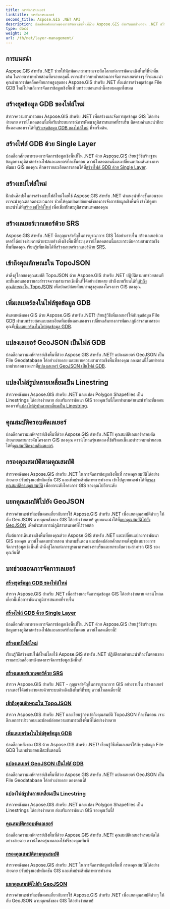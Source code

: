 ```yaml
---
title: การจัดการเลเยอร์
linktitle: การจัดการเลเยอร์
second_title: Aspose.GIS .NET API
description: ปลดล็อกศักยภาพของการพัฒนาเชิงพื้นที่ด้วย Aspose.GIS สำหรับบทช่วยสอน .NET สร้าง จัดการ และจัดการชุดข้อมูล GIS ได้อย่างง่ายดาย
type: docs
weight: 24
url: /th/net/layer-management/
---
```

## การแนะนำ

Aspose.GIS สำหรับ .NET ช่วยให้นักพัฒนาสามารถเจาะลึกโลกแห่งการพัฒนาเชิงพื้นที่ที่น่าตื่นเต้น ในรายการบทช่วยสอนที่ครอบคลุมนี้ เราจะสำรวจบทช่วยสอนการจัดการเลเยอร์ต่างๆ ที่จะแนะนำคุณผ่านการปลดล็อคศักยภาพสูงสุดของ Aspose.GIS สำหรับ .NET ตั้งแต่การสร้างชุดข้อมูล File GDB ใหม่ไปจนถึงการจัดการข้อมูลเชิงพื้นที่ บทช่วยสอนเหล่านี้ครอบคลุมทั้งหมด

## สร้างชุดข้อมูล GDB ของไฟล์ใหม่ 
 สำรวจความสามารถของ Aspose.GIS สำหรับ .NET เพื่อสร้างและจัดการชุดข้อมูล GIS ได้อย่างง่ายดาย ดาวน์โหลดตอนนี้เพื่อรับประสบการณ์การพัฒนาภูมิสารสนเทศที่ราบรื่น ติดตามคำแนะนำทีละขั้นตอนของเราได้ที่[สร้างชุดข้อมูล GDB ของไฟล์ใหม่](./create-new-file-gdb-dataset/) ที่จะเริ่มต้น.

## สร้างไฟล์ GDB ด้วย Single Layer 
 ปลดล็อกศักยภาพของการจัดการข้อมูลเชิงพื้นที่ใน .NET ด้วย Aspose.GIS เรียนรู้วิธีสร้างฐานข้อมูลทางภูมิศาสตร์ของไฟล์และเลเยอร์ทีละขั้นตอน ดาวน์โหลดตอนนี้และเปลี่ยนแปลงเส้นทางการพัฒนา GIS ของคุณ ศึกษารายละเอียดการสอนได้ที่[สร้างไฟล์ GDB ด้วย Single Layer](./create-file-gdb-with-single-layer/).

## สร้างเชปไฟล์ใหม่ 
 ฝึกฝนศิลปะในการสร้างเชปไฟล์ใหม่โดยใช้ Aspose.GIS สำหรับ .NET คำแนะนำทีละขั้นตอนของเราจะนำคุณตลอดกระบวนการ ช่วยให้คุณปลดปล่อยพลังของการจัดการข้อมูลเชิงพื้นที่ เข้าไปดูบทแนะนำได้ที่[สร้างเชปไฟล์ใหม่](./create-new-shapefile/) เพื่อเพิ่มทักษะภูมิสารสนเทศของคุณ

## สร้างเลเยอร์เวกเตอร์ด้วย SRS 
Aspose.GIS สำหรับ .NET คือกุญแจสำคัญในการบูรณาการ GIS ได้อย่างราบรื่น สร้างเลเยอร์เวกเตอร์ได้อย่างง่ายดายด้วยระบบอ้างอิงเชิงพื้นที่ที่ระบุ ดาวน์โหลดตอนนี้และยกระดับความสามารถเชิงพื้นที่ของคุณ เรียนรู้เพิ่มเติมได้ที่[สร้างเลเยอร์เวกเตอร์ด้วย SRS](./create-vector-layer-with-srs/).

## เข้าถึงคุณลักษณะใน TopoJSON 
 ดำดิ่งสู่โลกของคุณสมบัติ TopoJSON ด้วย Aspose.GIS สำหรับ .NET ปฏิบัติตามบทช่วยสอนทีละขั้นตอนของเราและสำรวจความสามารถเชิงพื้นที่ได้อย่างง่ายดาย เข้าถึงบทเรียนได้ที่[เข้าถึงคุณลักษณะใน TopoJSON](./access-features-in-topojson/) เพื่อปลดปล่อยศักยภาพสูงสุดของโครงการ GIS ของคุณ

## เพิ่มเลเยอร์ลงในไฟล์ชุดข้อมูล GDB 
 ค้นพบพลังของ GIS ด้วย Aspose.GIS สำหรับ .NET! เรียนรู้วิธีเพิ่มเลเยอร์ให้กับชุดข้อมูล File GDB ผ่านบทช่วยสอนแบบละเอียดทีละขั้นตอนของเรา เปลี่ยนเส้นทางการพัฒนาภูมิสารสนเทศของคุณที่[เพิ่มเลเยอร์ลงในไฟล์ชุดข้อมูล GDB](./add-layer-to-file-gdb-dataset/).

## แปลงเลเยอร์ GeoJSON เป็นไฟล์ GDB 
 ปลดล็อกความมหัศจรรย์เชิงพื้นที่ด้วย Aspose.GIS สำหรับ .NET! แปลงเลเยอร์ GeoJSON เป็น File Geodatabase ได้อย่างง่ายดาย และขยายความสามารถเชิงพื้นที่ของคุณ ลองตอนนี้โดยทำตามบทช่วยสอนของเราที่[แปลงเลเยอร์ GeoJSON เป็นไฟล์ GDB](./convert-geojson-layer-to-file-gdb/).

## แปลงไฟล์รูปหลายเหลี่ยมเป็น Linestring 
สำรวจพลังของ Aspose.GIS สำหรับ .NET และแปลง Polygon Shapefiles เป็น Linestrings ได้อย่างง่ายดาย ส่งเสริมการพัฒนา GIS ของคุณวันนี้โดยทำตามคำแนะนำทีละขั้นตอนของเราที่[แปลงไฟล์รูปหลายเหลี่ยมเป็น Linestring](./convert-polygon-shapefile-to-linestring/).

## คุณสมบัติครอบตัดเลเยอร์ 
 ปลดล็อกความมหัศจรรย์เชิงพื้นที่ด้วย Aspose.GIS สำหรับ .NET! คุณสมบัติเลเยอร์ครอบตัดง่ายดายและยกระดับโครงการ GIS ของคุณ ดาวน์โหลดรุ่นทดลองใช้ฟรีตอนนี้และสำรวจบทช่วยสอนได้ที่[คุณสมบัติครอบตัดเลเยอร์](./crop-layer-features/).

## กรองคุณสมบัติตามคุณสมบัติ 
 สำรวจพลังของ Aspose.GIS สำหรับ .NET ในการจัดการข้อมูลเชิงพื้นที่ กรองคุณสมบัติได้อย่างง่ายดาย ปรับปรุงแอปพลิเคชัน GIS และเพิ่มประสิทธิภาพการทำงาน เข้าไปดูบทแนะนำได้ที่[กรองคุณสมบัติตามคุณสมบัติ](./filter-features-by-attribute/) เพื่อยกระดับโครงการ GIS ของคุณไปอีกระดับ

## แยกคุณสมบัติไปยัง GeoJSON 
 สำรวจคำแนะนำทีละขั้นตอนเกี่ยวกับการใช้ Aspose.GIS สำหรับ .NET เพื่อแยกคุณสมบัติต่างๆ ให้กับ GeoJSON ควบคุมพลังของ GIS ได้อย่างง่ายดาย! ดูบทแนะนำได้ที่[แยกคุณสมบัติไปยัง GeoJSON](./extract-features-to-geojson/) เพื่อประสบการณ์ภูมิสารสนเทศที่ไร้รอยต่อ

เริ่มต้นการเดินทางเชิงพื้นที่ของคุณด้วย Aspose.GIS สำหรับ .NET และเปลี่ยนแปลงการพัฒนา GIS ของคุณ ดาวน์โหลดบทช่วยสอน ทำตามขั้นตอน และปลดปล่อยศักยภาพเต็มรูปแบบของการจัดการข้อมูลเชิงพื้นที่ ดำดิ่งสู่โลกแห่งการบูรณาการอย่างราบรื่นและยกระดับความสามารถ GIS ของคุณวันนี้!
## บทช่วยสอนการจัดการเลเยอร์
### [สร้างชุดข้อมูล GDB ของไฟล์ใหม่](./create-new-file-gdb-dataset/)
สำรวจ Aspose.GIS สำหรับ .NET เพื่อสร้างและจัดการชุดข้อมูล GIS ได้อย่างง่ายดาย ดาวน์โหลดเดี๋ยวนี้เพื่อการพัฒนาภูมิสารสนเทศที่ราบรื่น 
### [สร้างไฟล์ GDB ด้วย Single Layer](./create-file-gdb-with-single-layer/)
ปลดล็อกศักยภาพของการจัดการข้อมูลเชิงพื้นที่ใน .NET ด้วย Aspose.GIS เรียนรู้วิธีสร้างฐานข้อมูลทางภูมิศาสตร์ของไฟล์และเลเยอร์ทีละขั้นตอน ดาวน์โหลดเดี๋ยวนี้!
### [สร้างเชปไฟล์ใหม่](./create-new-shapefile/)
เรียนรู้วิธีสร้างเชปไฟล์ใหม่โดยใช้ Aspose.GIS สำหรับ .NET ปฏิบัติตามคำแนะนำทีละขั้นตอนของเราและปลดล็อกพลังของการจัดการข้อมูลเชิงพื้นที่
### [สร้างเลเยอร์เวกเตอร์ด้วย SRS](./create-vector-layer-with-srs/)
สำรวจ Aspose.GIS สำหรับ .NET - กุญแจสำคัญในการบูรณาการ GIS อย่างราบรื่น สร้างเลเยอร์เวกเตอร์ได้อย่างง่ายดายด้วยระบบอ้างอิงเชิงพื้นที่ที่ระบุ ดาวน์โหลดเดี๋ยวนี้!
### [เข้าถึงคุณลักษณะใน TopoJSON](./access-features-in-topojson/)
สำรวจ Aspose.GIS สำหรับ .NET และเรียนรู้การเข้าถึงคุณสมบัติ TopoJSON ทีละขั้นตอน เจาะลึกเอกสารประกอบและปลดปล่อยความสามารถเชิงพื้นที่ได้อย่างง่ายดาย
### [เพิ่มเลเยอร์ลงในไฟล์ชุดข้อมูล GDB](./add-layer-to-file-gdb-dataset/)
ปลดล็อกพลังของ GIS ด้วย Aspose.GIS สำหรับ .NET! เรียนรู้วิธีเพิ่มเลเยอร์ให้กับชุดข้อมูล File GDB ในบทช่วยสอนทีละขั้นตอนนี้
### [แปลงเลเยอร์ GeoJSON เป็นไฟล์ GDB](./convert-geojson-layer-to-file-gdb/)
ปลดล็อกความมหัศจรรย์เชิงพื้นที่ด้วย Aspose.GIS สำหรับ .NET! แปลงเลเยอร์ GeoJSON เป็น File Geodatabase ได้อย่างง่ายดาย ลองตอนนี้!
### [แปลงไฟล์รูปหลายเหลี่ยมเป็น Linestring](./convert-polygon-shapefile-to-linestring/)
สำรวจพลังของ Aspose.GIS สำหรับ .NET และแปลง Polygon Shapefiles เป็น Linestrings ได้อย่างง่ายดาย ส่งเสริมการพัฒนา GIS ของคุณวันนี้!
### [คุณสมบัติครอบตัดเลเยอร์](./crop-layer-features/)
ปลดล็อกความมหัศจรรย์เชิงพื้นที่ด้วย Aspose.GIS สำหรับ .NET! คุณสมบัติเลเยอร์ครอบตัดได้อย่างง่ายดาย ดาวน์โหลดรุ่นทดลองใช้ฟรีของคุณทันที
### [กรองคุณสมบัติตามคุณสมบัติ](./filter-features-by-attribute/)
สำรวจพลังของ Aspose.GIS สำหรับ .NET ในการจัดการข้อมูลเชิงพื้นที่ กรองคุณสมบัติได้อย่างง่ายดาย ปรับปรุงแอปพลิเคชัน GIS และเพิ่มประสิทธิภาพการทำงาน
### [แยกคุณสมบัติไปยัง GeoJSON](./extract-features-to-geojson/)
สำรวจคำแนะนำทีละขั้นตอนเกี่ยวกับการใช้ Aspose.GIS สำหรับ .NET เพื่อแยกคุณสมบัติต่างๆ ให้กับ GeoJSON ควบคุมพลังของ GIS ได้อย่างง่ายดาย! 